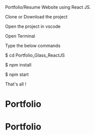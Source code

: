 Portfolio/Resume Website using React JS.

Clone or Download the project

Open the project in vscode

Open Terminal

Type the below commands

$ cd Portfolio_Glass_ReactJS

$ npm install

$ npm start

That's all !
# Portfolio
# Portfolio
